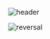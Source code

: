 



![header](https://capsule-render.vercel.app/api?type=rect&color=gradient&height=200&section=header&text=BONJAE&fontAlignY=-10&fontAlign=80&animation=fadeIn&fontSize=60)

![reversal](https://capsule-render.vercel.app/api?type=rect&text=RECT&fontAlign=30&fontSize=30&desc=Use%20theme&descAlign=60&descAlignY=50&theme=radical)
